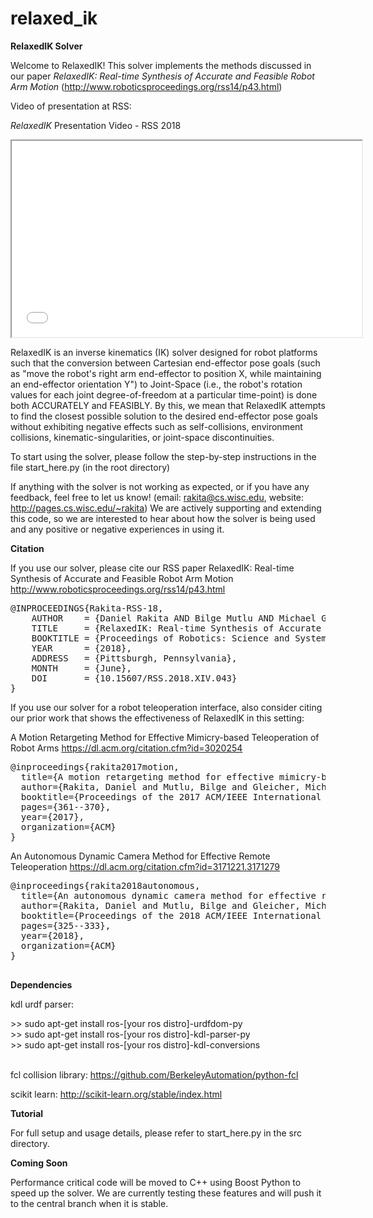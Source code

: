 # relaxed_ik

<b> RelaxedIK Solver </b>

Welcome to RelaxedIK! This solver implements the methods discussed in our paper <i> RelaxedIK: Real-time Synthesis of Accurate and Feasible Robot Arm Motion </i> (http://www.roboticsproceedings.org/rss14/p43.html)

Video of presentation at RSS:
<p><em>RelaxedIK</em> Presentation Video - RSS 2018</p><p><iframe src="//www.youtube.com/embed/bih5e9MHc88" width="560" height="314" allowfullscreen="allowfullscreen"></iframe></p>

RelaxedIK is an inverse kinematics (IK) solver designed for robot platforms such that the conversion
between Cartesian end-effector pose goals (such as "move the robot's right arm end-effector to position X, while maintaining an end-effector
orientation Y") to Joint-Space (i.e., the robot's rotation values for each joint degree-of-freedom at a particular time-point) is
done both ACCURATELY and FEASIBLY.  By this, we mean that RelaxedIK attempts to find the closest possible solution to the
desired end-effector pose goals without exhibiting negative effects such as self-collisions, environment collisions,
kinematic-singularities, or joint-space discontinuities.

To start using the solver, please follow the step-by-step instructions in the file start_here.py (in the root directory)

If anything with the solver is not working as expected, or if you have any feedback, feel free to let us know! (email: rakita@cs.wisc.edu, website: http://pages.cs.wisc.edu/~rakita)
We are actively supporting and extending this code, so we are interested to hear about how the solver is being used and any positive or negative experiences in using it.

<b> Citation </b>

If you use our solver, please cite our RSS paper RelaxedIK: Real-time Synthesis of Accurate and Feasible Robot Arm Motion
http://www.roboticsproceedings.org/rss14/p43.html

<pre>
@INPROCEEDINGS{Rakita-RSS-18, 
    AUTHOR    = {Daniel Rakita AND Bilge Mutlu AND Michael Gleicher}, 
    TITLE     = {RelaxedIK: Real-time Synthesis of Accurate and Feasible Robot Arm Motion}, 
    BOOKTITLE = {Proceedings of Robotics: Science and Systems}, 
    YEAR      = {2018}, 
    ADDRESS   = {Pittsburgh, Pennsylvania}, 
    MONTH     = {June}, 
    DOI       = {10.15607/RSS.2018.XIV.043} 
} 
</pre>

If you use our solver for a robot teleoperation interface, also consider citing our prior work that shows the effectiveness of RelaxedIK in this setting:


A Motion Retargeting Method for Effective Mimicry-based Teleoperation of Robot Arms
https://dl.acm.org/citation.cfm?id=3020254
<pre>
@inproceedings{rakita2017motion,
  title={A motion retargeting method for effective mimicry-based teleoperation of robot arms},
  author={Rakita, Daniel and Mutlu, Bilge and Gleicher, Michael},
  booktitle={Proceedings of the 2017 ACM/IEEE International Conference on Human-Robot Interaction},
  pages={361--370},
  year={2017},
  organization={ACM}
}
</pre>


An Autonomous Dynamic Camera Method for Effective Remote Teleoperation
https://dl.acm.org/citation.cfm?id=3171221.3171279
<pre>
@inproceedings{rakita2018autonomous,
  title={An autonomous dynamic camera method for effective remote teleoperation},
  author={Rakita, Daniel and Mutlu, Bilge and Gleicher, Michael},
  booktitle={Proceedings of the 2018 ACM/IEEE International Conference on Human-Robot Interaction},
  pages={325--333},
  year={2018},
  organization={ACM}
}

</pre>

<b> Dependencies </b>

kdl urdf parser:
<div> >> sudo apt-get install ros-[your ros distro]-urdfdom-py </div>
<div> >> sudo apt-get install ros-[your ros distro]-kdl-parser-py </div>
<div> >> sudo apt-get install ros-[your ros distro]-kdl-conversions </div> 

<br>

fcl collision library:
https://github.com/BerkeleyAutomation/python-fcl

<!--
boost: https://www.boost.org/doc/libs/1_67_0/more/getting_started/unix-variants.html
The boost c++ libraries are used to interface between c++ and python code in the solver.  The solver will look for boost library files in the directory /usr/local/lib/ (the default install directory); if the library files are not found, the solver will try to move on anyway using the default python implementation, though performance will be slower. (UPDATE: Boost implementations are not turned on in the current version, but these will be included in the next RelaxedIK update after some testing).
-->


scikit learn:
http://scikit-learn.org/stable/index.html


<b> Tutorial </b>

For full setup and usage details, please refer to start_here.py in the src directory.

<b> Coming Soon </b>

Performance critical code will be moved to C++ using Boost Python to speed up the solver.  We are currently testing these features and will push it to the central branch when it is stable.


